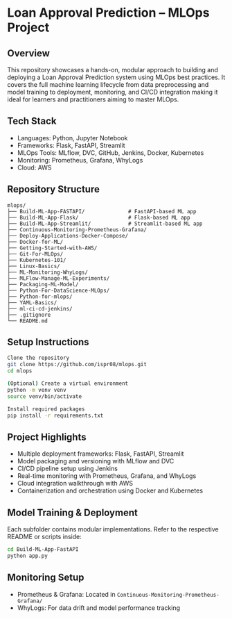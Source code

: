 # Loan Approval Prediction – MLOps Project

## Overview
This repository showcases a hands-on, modular approach to building and deploying a Loan Approval Prediction system using MLOps best practices. It covers the full machine learning lifecycle from data preprocessing and model training to deployment, monitoring, and CI/CD integration making it ideal for learners and practitioners aiming to master MLOps. 

## Tech Stack
- Languages: Python, Jupyter Notebook
- Frameworks: Flask, FastAPI, Streamlit
- MLOps Tools: MLflow, DVC, GitHub, Jenkins, Docker, Kubernetes
- Monitoring: Prometheus, Grafana, WhyLogs
- Cloud: AWS

## Repository Structure
```
mlops/
├── Build-ML-App-FASTAPI/              # FastAPI-based ML app
├── Build-ML-App-Flask/                # Flask-based ML app
├── Build-ML-App-Streamlit/            # Streamlit-based ML app
├── Continuous-Monitoring-Prometheus-Grafana/
├── Deploy-Applications-Docker-Compose/
├── Docker-for-ML/
├── Getting-Started-with-AWS/
├── Git-For-MLOps/
├── Kubernetes-101/
├── Linux-Basics/
├── ML-Monitoring-WhyLogs/
├── MLFlow-Manage-ML-Experiments/
├── Packaging-ML-Model/
├── Python-For-DataScience-MLOps/
├── Python-for-mlops/
├── YAML-Basics/
├── ml-ci-cd-jenkins/
├── .gitignore
└── README.md
```

## Setup Instructions
``` bash
Clone the repository
git clone https://github.com/ispr08/mlops.git
cd mlops

(Optional) Create a virtual environment
python -m venv venv
source venv/bin/activate

Install required packages
pip install -r requirements.txt
```

## Project Highlights

-  Multiple deployment frameworks: Flask, FastAPI, Streamlit
-  Model packaging and versioning with MLflow and DVC
-  CI/CD pipeline setup using Jenkins
-  Real-time monitoring with Prometheus, Grafana, and WhyLogs
-  Cloud integration walkthrough with AWS
-  Containerization and orchestration using Docker and Kubernetes

## Model Training & Deployment

Each subfolder contains modular implementations. Refer to the respective README or scripts inside:

```bash
cd Build-ML-App-FastAPI
python app.py
```

## Monitoring Setup
- Prometheus & Grafana: Located in `Continuous-Monitoring-Prometheus-Grafana/`
- WhyLogs: For data drift and model performance tracking






